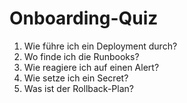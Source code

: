 # Onboarding-Quiz

1. Wie führe ich ein Deployment durch?
2. Wo finde ich die Runbooks?
3. Wie reagiere ich auf einen Alert?
4. Wie setze ich ein Secret?
5. Was ist der Rollback-Plan?
